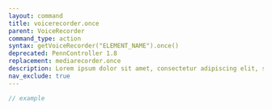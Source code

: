 ```yaml
---
layout: command
title: voicerecorder.once
parent: VoiceRecorder
command_type: action
syntax: getVoiceRecorder("ELEMENT_NAME").once()
deprecated: PennController 1.8
replacement: mediarecorder.once
description: Lorem ipsum dolor sit amet, consectetur adipiscing elit, sed do eiusmod tempor incididunt ut labore et dolore magna aliqua. Ut enim ad minim veniam, quis nostrud exercitation ullamco laboris nisi ut aliquip ex ea commodo consequat.
nav_exclude: true
---
```


```javascript
// example
```
